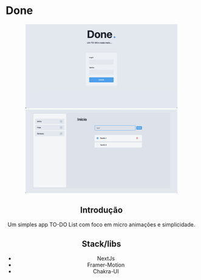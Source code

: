 # Done
<section align="center"> 
<img alt="Done" src="https://github.com/NaySoares/Done/blob/main/.github/Screen1.png?raw=true" width = "400px" />
<img alt="Done2" src= "https://github.com/NaySoares/Done/blob/main/.github/screen2.png?raw=true" width = "400px" />

## Introdução
 Um simples app TO-DO List com foco em micro animações e simplicidade.

## Stack/libs
- NextJs
- Framer-Motion
- Chakra-UI

